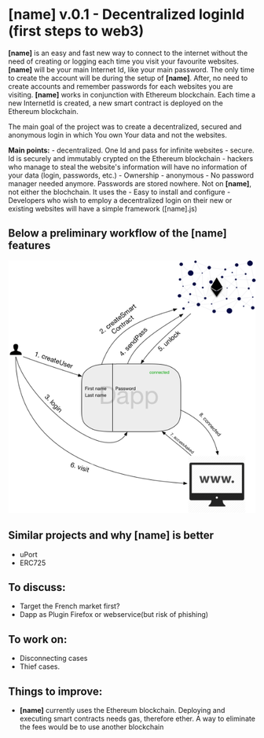 # [name] v.0.1 - Decentralized loginId  (first steps to web3)


**[name]** is an easy and fast new way to connect to the internet without the need of creating or logging each time you visit your favourite websites. **[name]** will be your main Internet Id, like your main password. The only time to create the account will be during the setup of **[name]**. After, no need to create accounts and remember passwords for each websites you are visiting. **[name]** works in conjunction with Ethereum blockchain. Each time a new InternetId is created, a new smart contract is deployed on the Ethereum blockchain.

The main goal of the project was to create a decentralized, secured and anonymous login in which You own Your data and not the websites. 

**Main points:**
	- decentralized. One Id and pass for infinite websites
	- secure. Id is securely and immutably crypted on the Ethereum blockchain
	- hackers who manage to steal the website's information will have no information of your data (login, passwords, etc.)
	- Ownership
	- anonymous
	- No password manager needed anymore. Passwords are stored nowhere. Not on **[name]**, not either the blochchain. It uses the
	- Easy to install and configure
	- Developers who wish to employ a decentralized login on their new or existing websites will have a simple framework ([name].js)

## Below a preliminary workflow of the [name] features

![flowchart](/images/auth.png)

## Similar projects and why [name] is better
- uPort
- ERC725

## To discuss:
- Target the French market first?
- Dapp as Plugin Firefox or webservice(but risk of phishing)

## To work on:
- Disconnecting cases
- Thief cases.

## Things to improve:
- **[name]** currently uses the Ethereum blockchain. Deploying and executing smart contracts needs gas, therefore ether. A way to eliminate the fees would be to use another blockchain